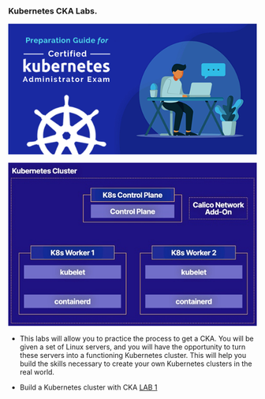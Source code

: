 ### Kubernetes CKA Labs.

<p align="center"><img src="images\logo-cka.png"/></p>
<p align="center"><img src="resources\images\control-plane.jpg"/></p>


* This labs will allow you to practice the process to get a CKA. You will be given a set of Linux servers, and you will have the opportunity to turn these servers into a functioning Kubernetes cluster. This will help you build the skills necessary to create your own Kubernetes clusters in the real world.

* Build a Kubernetes cluster with CKA [LAB 1](resources/KC.md)

